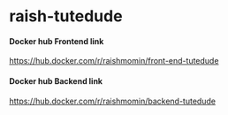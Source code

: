 # raish-tutedude

#### Docker hub Frontend link 
  https://hub.docker.com/r/raishmomin/front-end-tutedude

  
#### Docker hub Backend link 
  https://hub.docker.com/r/raishmomin/backend-tutedude
